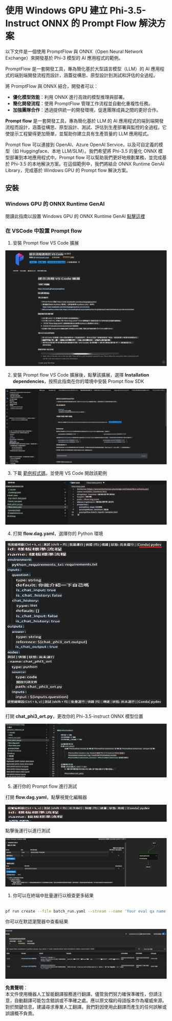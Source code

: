 # 使用 Windows GPU 建立 Phi-3.5-Instruct ONNX 的 Prompt Flow 解決方案

以下文件是一個使用 PromptFlow 與 ONNX（Open Neural Network Exchange）來開發基於 Phi-3 模型的 AI 應用程式的範例。

PromptFlow 是一套開發工具，專為簡化基於大型語言模型（LLM）的 AI 應用程式的端到端開發流程而設計，涵蓋從構思、原型設計到測試和評估的全過程。

將 PromptFlow 與 ONNX 結合，開發者可以：

- **優化模型效能**：利用 ONNX 進行高效的模型推理與部署。
- **簡化開發流程**：使用 PromptFlow 管理工作流程並自動化重複性任務。
- **加強團隊合作**：透過提供統一的開發環境，促進團隊成員之間的更好合作。

**Prompt flow** 是一套開發工具，專為簡化基於 LLM 的 AI 應用程式的端到端開發流程而設計，涵蓋從構思、原型設計、測試、評估到生產部署與監控的全過程。它使提示工程變得更加簡單，並幫助你建立具有生產質量的 LLM 應用程式。

Prompt flow 可以連接到 OpenAI、Azure OpenAI Service，以及可自定義的模型（如 Huggingface、本地 LLM/SLM）。我們希望將 Phi-3.5 的量化 ONNX 模型部署到本地應用程式中。Prompt flow 可以幫助我們更好地規劃業務，並完成基於 Phi-3.5 的本地解決方案。在這個範例中，我們將結合 ONNX Runtime GenAI Library，完成基於 Windows GPU 的 Prompt flow 解決方案。

## **安裝**

### **Windows GPU 的 ONNX Runtime GenAI**

閱讀此指南以設置 Windows GPU 的 ONNX Runtime GenAI [點擊這裡](./ORTWindowGPUGuideline.md)

### **在 VSCode 中設置 Prompt flow**

1. 安裝 Prompt flow VS Code 擴展

![pfvscode](../../../../../../translated_images/pfvscode.79f42ae5dd93ed35c19d6d978ae75831fef40e0b8440ee48b893b5a0597d2260.hk.png)

2. 安裝 Prompt flow VS Code 擴展後，點擊該擴展，選擇 **Installation dependencies**，按照此指南在你的環境中安裝 Prompt flow SDK

![pfsetup](../../../../../../translated_images/pfsetup.0c82d99c7760aac29833b37faf4329e67e22279b1c5f37a73724dfa9ebaa32ee.hk.png)

3. 下載 [範例程式碼](../../../../../../code/09.UpdateSamples/Aug/pf/onnx_inference_pf)，並使用 VS Code 開啟該範例

![pfsample](../../../../../../translated_images/pfsample.7bf40b133a558d86356dd6bc0e480bad2659d9c5364823dae9b3e6784e6f2d25.hk.png)

4. 打開 **flow.dag.yaml**，選擇你的 Python 環境

![pfdag](../../../../../../translated_images/pfdag.c5eb356fa3a96178cd594de9a5da921c4bbe646a9946f32aa20d344ccbeb51a0.hk.png)

   打開 **chat_phi3_ort.py**，更改你的 Phi-3.5-instruct ONNX 模型位置

![pfphi](../../../../../../translated_images/pfphi.fff4b0afea47c92c8481174dbf3092823906fca5b717fc642f78947c3e5bbb39.hk.png)

5. 運行你的 Prompt flow 進行測試

打開 **flow.dag.yaml**，點擊視覺化編輯器

![pfv](../../../../../../translated_images/pfv.7af6ecd65784a98558b344ba69b5ba6233876823fb435f163e916a632394fc1e.hk.png)

點擊後運行以進行測試

![pfflow](../../../../../../translated_images/pfflow.9697e0fda67794bb0cf4b78d52e6f5a42002eec935bc2519933064afbbdd34f0.hk.png)

1. 你可以在終端中批量運行以檢查更多結果

```bash

pf run create --file batch_run.yaml --stream --name 'Your eval qa name'    

```

你可以在默認瀏覽器中查看結果

![pfresult](../../../../../../translated_images/pfresult.972eb57dd5bec646e1aa01148991ba8959897efea396e42cf9d7df259444878d.hk.png)

**免責聲明**：  
本文件使用機器人工智能翻譯服務進行翻譯。儘管我們努力確保準確性，但請注意，自動翻譯可能包含錯誤或不準確之處。應以原文檔的母語版本作為權威來源。對於關鍵信息，建議尋求專業人工翻譯。我們對因使用此翻譯而產生的任何誤解或誤讀概不負責。